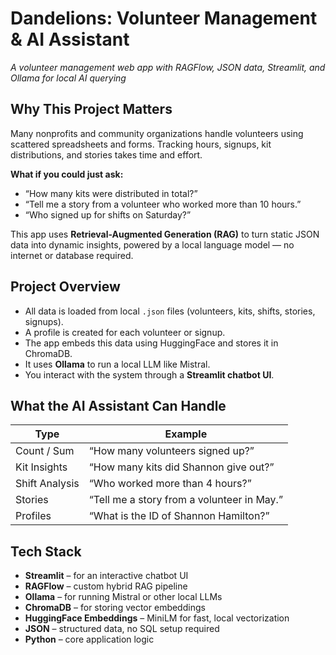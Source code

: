 # Dandelions: Volunteer Management & AI Assistant  
*A volunteer management web app with RAGFlow, JSON data, Streamlit, and Ollama for local AI querying*

## Why This Project Matters

Many nonprofits and community organizations handle volunteers using scattered spreadsheets and forms. Tracking hours, signups, kit distributions, and stories takes time and effort.

**What if you could just ask:**
- “How many kits were distributed in total?”
- “Tell me a story from a volunteer who worked more than 10 hours.”
- “Who signed up for shifts on Saturday?”

This app uses **Retrieval-Augmented Generation (RAG)** to turn static JSON data into dynamic insights, powered by a local language model — no internet or database required.

## Project Overview

- All data is loaded from local `.json` files (volunteers, kits, shifts, stories, signups).
- A profile is created for each volunteer or signup.
- The app embeds this data using HuggingFace and stores it in ChromaDB.
- It uses **Ollama** to run a local LLM like Mistral.
- You interact with the system through a **Streamlit chatbot UI**.

## What the AI Assistant Can Handle

| Type                  | Example                                         |
|------------------------|-------------------------------------------------|
| Count / Sum            | “How many volunteers signed up?”               |
| Kit Insights           | “How many kits did Shannon give out?”          |
| Shift Analysis         | “Who worked more than 4 hours?”                |
| Stories                | “Tell me a story from a volunteer in May.”     |
| Profiles               | “What is the ID of Shannon Hamilton?”          |

## Tech Stack

- **Streamlit** – for an interactive chatbot UI  
- **RAGFlow** – custom hybrid RAG pipeline  
- **Ollama** – for running Mistral or other local LLMs  
- **ChromaDB** – for storing vector embeddings  
- **HuggingFace Embeddings** – MiniLM for fast, local vectorization  
- **JSON** – structured data, no SQL setup required  
- **Python** – core application logic

